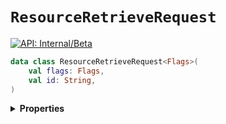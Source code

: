 # `ResourceRetrieveRequest`


[![API: Internal/Beta](https://img.shields.io/static/v1?label=API&message=Internal/Beta&color=red&style=flat-square)](/docs/developer-guide/core/api-conventions.md)



```kotlin
data class ResourceRetrieveRequest<Flags>(
    val flags: Flags,
    val id: String,
)
```

<details>
<summary>
<b>Properties</b>
</summary>

<details>
<summary>
<code>flags</code>: <code><code>Flags</code></code>
</summary>





</details>

<details>
<summary>
<code>id</code>: <code><code><a href='https://kotlinlang.org/api/latest/jvm/stdlib/kotlin/-string/'>String</a></code></code>
</summary>





</details>



</details>


